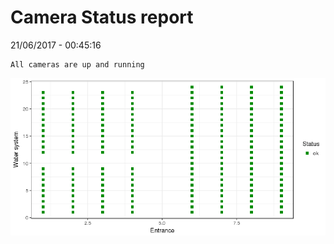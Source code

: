 Camera Status report
================
21/06/2017 - 00:45:16

    All cameras are up and running

![](camreport_files/figure-markdown_github/unnamed-chunk-2-1.png)
